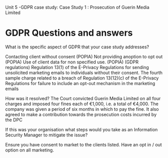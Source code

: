 Unit 5 -GDPR case study: Case Study 1 : Prosecution of Guerin Media Limited 
<!DOCTYPE html>
<html>
<head>
    <title>GDPR case study: Case Study 1 : Prosecution of Guerin Media Limited My GitHub Pages Site</title>
</head>
<body>
    <h1>GDPR Questions and answers </h1>
    <p> What is the specific aspect of GDPR that your case study addresses? 

Contacting client without consent (POPIA)
Not providing anoption to opt out  (POPIA)
Use of client data for non specified use. (POPIA)
(GDPR regulations)
Regulation 13(1) of the E-Privacy Regulations for sending unsolicited marketing emails to individuals without their consent.
The fourth sample charge related to a breach of Regulation 13(12)(c) of the E-Privacy Regulations for failure to include an opt-out mechanism in the marketing emails </p>

<p>  How was it resolved? 
The Court convicted Guerin Media Limited on all four charges and imposed four fines each of €1,000, i.e. a total of €4,000.
The company was given a period of six months in which to pay the fine. It also agreed to make a contribution towards the prosecution costs incurred by the DPC</p>

<p> If this was your organisation what steps would you take as an Information Security Manager to mitigate the issue? 

Ensure you have consent to market to the clients listed. 
Have an opt in / out option on all marketing.
</p>
</body>
</html>
